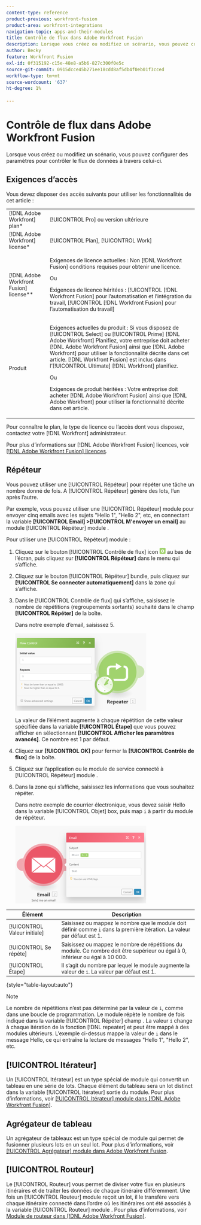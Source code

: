 ```yaml
---
content-type: reference
product-previous: workfront-fusion
product-area: workfront-integrations
navigation-topic: apps-and-their-modules
title: Contrôle de flux dans Adobe Workfront Fusion
description: Lorsque vous créez ou modifiez un scénario, vous pouvez configurer des paramètres pour contrôler le flux de données à travers celui-ci.
author: Becky
feature: Workfront Fusion
exl-id: 0f315192-c15e-48e8-a5b6-827c300f0e5c
source-git-commit: 0915dcce45b271ee18cdd8af5db4f0eb01f3cced
workflow-type: tm+mt
source-wordcount: '637'
ht-degree: 1%

---
```


# Contrôle de flux dans Adobe Workfront Fusion

Lorsque vous créez ou modifiez un scénario, vous pouvez configurer des paramètres pour contrôler le flux de données à travers celui-ci.

## Exigences d’accès

Vous devez disposer des accès suivants pour utiliser les fonctionnalités de cet article :

<table style="table-layout:auto"> 
 <col> 
 <col> 
 <tbody> 
  <tr> 
   <td role="rowheader">[!DNL Adobe Workfront] plan*</td>
  <td> <p>[!UICONTROL Pro] ou version ultérieure</p> </td>
  </tr> 
  <tr data-mc-conditions=""> 
   <td role="rowheader">[!DNL Adobe Workfront] license*</td>
   <td> <p>[!UICONTROL Plan], [!UICONTROL Work]</p> </td> 
  </tr> 
  <tr> 
   <td role="rowheader">[!DNL Adobe Workfront Fusion] license**</td> 
   <td>
   <p>Exigences de licence actuelles : Non [!DNL Workfront Fusion] conditions requises pour obtenir une licence.</p>
   <p>Ou</p>
   <p>Exigences de licence héritées : [!UICONTROL [!DNL Workfront Fusion] pour l’automatisation et l’intégration du travail, [!UICONTROL [!DNL Workfront Fusion] pour l’automatisation du travail]</p>
   </td> 
  </tr> 
  <tr> 
   <td role="rowheader">Produit</td> 
   <td>
   <p>Exigences actuelles du produit : Si vous disposez de [!UICONTROL Select] ou [!UICONTROL Prime] [!DNL Adobe Workfront] Planifiez, votre entreprise doit acheter [!DNL Adobe Workfront Fusion] ainsi que [!DNL Adobe Workfront] pour utiliser la fonctionnalité décrite dans cet article. [!DNL Workfront Fusion] est inclus dans l’[!UICONTROL Ultimate] [!DNL Workfront] planifiez.</p>
   <p>Ou</p>
   <p>Exigences de produit héritées : Votre entreprise doit acheter [!DNL Adobe Workfront Fusion] ainsi que [!DNL Adobe Workfront] pour utiliser la fonctionnalité décrite dans cet article.</p>
   </td> 
  </tr> 
 </tbody> 
</table>

Pour connaître le plan, le type de licence ou l’accès dont vous disposez, contactez votre [!DNL Workfront] administrateur.

Pour plus d’informations sur [!DNL Adobe Workfront Fusion] licences, voir [[!DNL Adobe Workfront Fusion] licences](../../workfront-fusion/get-started/license-automation-vs-integration.md).

## Répéteur

Vous pouvez utiliser une [!UICONTROL Répéteur] pour répéter une tâche un nombre donné de fois. A [!UICONTROL Répéteur] génère des lots, l’un après l’autre.

Par exemple, vous pouvez utiliser une [!UICONTROL Répéteur] module pour envoyer cinq emails avec les sujets &quot;Hello 1&quot;, &quot;Hello 2&quot;, etc, en connectant la variable **[!UICONTROL Email] >[!UICONTROL M&#39;envoyer un email]** au module [!UICONTROL Répéteur] module .

Pour utiliser une [!UICONTROL Répéteur] module :

1. Cliquez sur le bouton [!UICONTROL Contrôle de flux] icon ![](assets/flow-control-icon.gif) au bas de l’écran, puis cliquez sur **[!UICONTROL Répéteur]** dans le menu qui s’affiche.
1. Cliquez sur le bouton [!UICONTROL Répéteur] bundle, puis cliquez sur **[!UICONTROL Se connecter automatiquement]** dans la zone qui s’affiche.
1. Dans le [!UICONTROL Contrôle de flux] qui s’affiche, saisissez le nombre de répétitions (regroupements sortants) souhaité dans le champ **[!UICONTROL Répéter]** de la boîte.

   Dans notre exemple d’email, saisissez 5.

   ![](assets/repeater-2-350x207.png)

   La valeur de l’élément augmente à chaque répétition de cette valeur spécifiée dans la variable **[!UICONTROL Étape]** que vous pouvez afficher en sélectionnant **[!UICONTROL Afficher les paramètres avancés]**. Ce nombre est 1 par défaut.

1. Cliquez sur **[!UICONTROL OK]** pour fermer la **[!UICONTROL Contrôle de flux]** de la boîte.

1. Cliquez sur l’application ou le module de service connecté à [!UICONTROL Répéteur] module .
1. Dans la zone qui s’affiche, saisissez les informations que vous souhaitez répéter.

   Dans notre exemple de courrier électronique, vous devez saisir Hello dans la variable [!UICONTROL Objet] box, puis map `i` à partir du module de répéteur.

   ![](assets/repeater-3-350x207.png)

| Élément | Description |
|---|---|
| [!UICONTROL Valeur initiale] | Saisissez ou mappez le nombre que le module doit définir comme `i` dans la première itération. La valeur par défaut est 1. |
| [!UICONTROL Se répète] | Saisissez ou mappez le nombre de répétitions du module. Ce nombre doit être supérieur ou égal à 0, inférieur ou égal à 10 000. |
| [!UICONTROL Étape] | Il s’agit du nombre par lequel le module augmente la valeur de `i`. La valeur par défaut est 1. |

{style="table-layout:auto"}

>[!NOTE]
>
>Le nombre de répétitions n’est pas déterminé par la valeur de `i`, comme dans une boucle de programmation. Le module répète le nombre de fois indiqué dans la variable [!UICONTROL Répéter] champ . La valeur `i` change à chaque itération de la fonction [!DNL repeater] et peut être mappé à des modules ultérieurs. L’exemple ci-dessus mappe la valeur de `i` dans le message Hello, ce qui entraîne la lecture de messages &quot;Hello 1&quot;, &quot;Hello 2&quot;, etc.

## [!UICONTROL Itérateur]

Un [!UICONTROL Itérateur] est un type spécial de module qui convertit un tableau en une série de lots. Chaque élément du tableau sera un lot distinct dans la variable [!UICONTROL Itérateur] sortie du module. Pour plus d’informations, voir [[!UICONTROL Itérateur] module dans [!DNL Adobe Workfront Fusion]](../../workfront-fusion/modules/iterator-module.md).

## Agrégateur de tableau

Un agrégateur de tableaux est un type spécial de module qui permet de fusionner plusieurs lots en un seul lot. Pour plus d’informations, voir [[!UICONTROL Agrégateur] module dans Adobe Workfront Fusion](../../workfront-fusion/modules/aggregator-module.md).

## [!UICONTROL Routeur]

Le [!UICONTROL Routeur] vous permet de diviser votre flux en plusieurs itinéraires et de traiter les données de chaque itinéraire différemment. Une fois un [!UICONTROL Routeur] module reçoit un lot, il le transfère vers chaque itinéraire connecté dans l’ordre où les itinéraires ont été associés à la variable [!UICONTROL Routeur] module . Pour plus d’informations, voir [Module de routeur dans [!DNL Adobe Workfront Fusion]](../../workfront-fusion/modules/router-module.md).

<!--
<div data-mc-conditions="QuicksilverOrClassic.Draft mode">
<h2>Directives</h2>
<p>The error handling directives allow you to control how your scenario reacts to errors. For more information, see <a href="../../workfront-fusion/errors/advanced-error-handling.md" class="MCXref xref">Advanced error handling in Adobe Workfront Fusion</a> and <a href="../../workfront-fusion/errors/directives-for-error-handling.md" class="MCXref xref">Directives for error handling in Adobe Workfront Fusion</a>.</p>
</div>
-->
